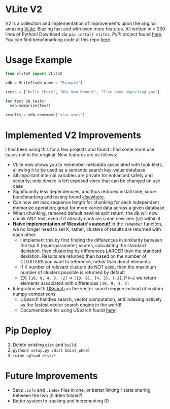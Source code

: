# VLite V2

V2 is a collection and implementation of improvements upon the original amazing [VLite](https://github.com/sdan/vlite). Blazing fast and with even more features.
All written in < 200 lines of Python! Download via `pip install vlite2`. PyPi project found [here](https://pypi.org/project/vlite2/). You can find benchmarking
code at this repo [here](https://github.com/raydelvecchio/vdb-benchmark).

# Usage Example
```python
from vlite2 import VLite2

vdb = VLite2(vdb_name = "Example")

texts = ["Hello there", "Obi Wan Kenobi", "I've been expecting you"]

for text in texts:
  vdb.memorize(text)

results = vdb.remember("star wars")
```

# Implemented V2 Improvements

I had been using this for a few projects and found I had some more use cases not in the original. New features are
as follows:

* VLite now allows you to remember metadata associated with topk texts, allowing it to be used as a semantic 
search key-value database
* All important internal variables are private for enhanced safety and security; only device is left exposed since that can be changed on use case
* Significantly less dependencies, and thus reduced install time, since benchmarking and testing found [elsewhere](https://github.com/raydelvecchio/vdb-benchmark).
* Can now set max sequence length for chunking for each independent memorize operation; great for more varied data
across a given database
* When chunking, removed default newline split return; the db will now chunk ANY text, even if it already contains
some newlines (\n) within it
* **Naive implementation of Weaviate's [autocut](https://weaviate.io/developers/weaviate/search/hybrid#limiting-results-with-autocut-and-auto_limit)!** In the 
`remember` function, we no longer need to set K, rather, clusters of results are returned with each other.
  * I implement this by first finding the differences in similarity between the top X (hyperparameter) scores, calculating
  the standard deviation, then clustering by differences LARGER than the standard deviation. Results are returned
  then based on the number of CLUSTERS you want to reference, rather than direct elements.
  * If K number of relevant clusters do NOT exist, then the maximum number of clusters possible is returned by default
  * EX: `[10, 9, 4, 3, -2]` -> `[10, 9], [4, 3], [-2]`, if `k=2` we return elements associated with differences `[10, 9, 4, 3]`
* Integration with [USearch](https://github.com/unum-cloud/usearch) as the vector search engine instead of custom numpy comparisons
  * USearch handles search, vector computation, and indexing natively as the fastest vector search engine in the world!
  * Documentation for using USearch found [here](https://unum-cloud.github.io/usearch/python/reference.html)!

# Pip Deploy
1. Delete existing `dist` and `build`.
2. `python3 setup.py sdist bdist_wheel`
3. `twine upload dist/*`

# Future Improvements
* Save `.info` and `.index` files in one, or better linking / state sharing between the two (hidden folder?)
* Better system to tracking and incrementing ID
